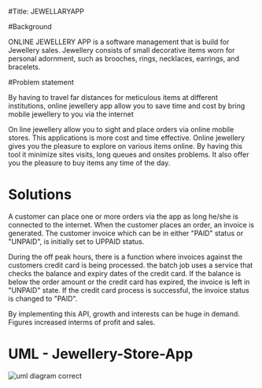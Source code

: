 #Title: JEWELLARYAPP

#Background

ONLINE JEWELLERY APP is a software management that is build for Jewellery sales.
Jewellery consists of small decorative items worn for personal adornment, such as brooches, rings, necklaces, earrings, and bracelets. 

#Problem statement

By having to travel far distances for meticulous items at different institutions, online jewellery app allow you to save time and 
cost by bring mobile jewellery to you via the internet

On line jewellery allow you to sight and place orders via online mobile stores. This applications is more cost and time effective.
Online jewellery gives you the pleasure to explore on various items online. By having this tool it minimize sites visits, long queues and onsites problems. 
It also offer you the pleasure to buy items any time of the day.

# Solutions
A customer can place one or more orders via the app as long he/she is connected to the internet. When the customer places an order, an invoice is generated. The customer invoice which can be in either "PAID" status or "UNPAID", is initially set to UPPAID status.

During the off peak hours, there is a function where invoices against the customers credit card is being processed. the batch job uses a service that checks the balance and expiry dates of the credit card. If the balance is below the order amount or the credit card has expired, the invoice is left in "UNPAID" state. If the credit card process is successful, the invoice status is changed to "PAID".

By implementing this API, growth and interests can be huge in demand. Figures increased interms of profit and sales. 



#                                  UML - Jewellery-Store-App
![uml diagram correct](https://cloud.githubusercontent.com/assets/6699174/7442313/bfb55a2e-f10c-11e4-994c-d2966272f029.jpg)
